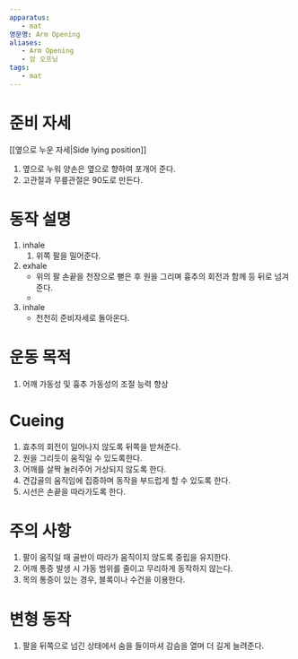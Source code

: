 ```yaml
---
apparatus:
   - mat
영문명: Arm Opening
aliases:
   - Arm Opening
   - 암 오프닝
tags:
   - mat
---
```


# 준비 자세

[[옆으로 누운 자세|Side lying position]]

1. 옆으로 누워 양손은 옆으로 향하여 포개어 준다.
2. 고관절과 무릎관절은 90도로 만든다.

# 동작 설명

1. inhale
   1. 위쪽 팔을 밀어준다.
2. exhale
   - 위의 팔 손끝을 천장으로 뻗은 후 원을 그리며 흉추의 회전과 함께 등 뒤로 넘겨준다.
   -
3. inhale
   - 천천히 준비자세로 돌아온다.

# 운동 목적

1. 어깨 가동성 및 흉추 가동성의 조절 능력 향상

# Cueing

1. 효추의 회전이 일어나지 않도록 뒤쪽을 받쳐준다.
2. 원을 그리듯이 움직일 수 있도록한다.
3. 어깨를 살짝 눌러주어 거상되지 않도록 한다.
4. 견갑골의 움직임에 집중하며 동작을 부드럽게 할 수 있도록 한다.
5. 시선은 손끝을 따라가도록 한다.

# 주의 사항

1. 팔이 움직일 때 골반이 따라가 움직이지 않도록 중립을 유지한다.
2. 어깨 통증 발생 시 가동 범위를 줄이고 무리하게 동작하지 않는다.
3. 목의 통증이 있는 경우, 블록이나 수건을 이용한다.

# 변형 동작

1. 팔을 뒤쪽으로 넘긴 상태에서 숨을 들이마셔 감슴을 열며 더 길게 늘려준다.
